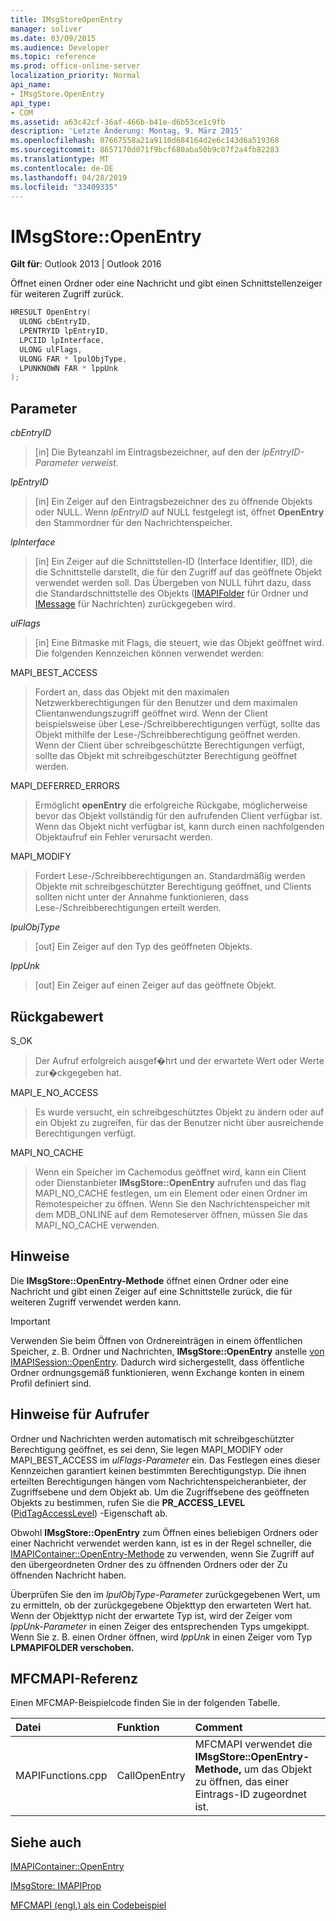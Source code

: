 ```yaml
---
title: IMsgStoreOpenEntry
manager: soliver
ms.date: 03/09/2015
ms.audience: Developer
ms.topic: reference
ms.prod: office-online-server
localization_priority: Normal
api_name:
- IMsgStore.OpenEntry
api_type:
- COM
ms.assetid: a63c42cf-36af-466b-b41e-d6b53ce1c9fb
description: 'Letzte Änderung: Montag, 9. März 2015'
ms.openlocfilehash: 07667558a21a9110d684164d2e6c143d6a519368
ms.sourcegitcommit: 8657170d071f9bcf680aba50b9c07f2a4fb82283
ms.translationtype: MT
ms.contentlocale: de-DE
ms.lasthandoff: 04/28/2019
ms.locfileid: "33409335"
---
```

# <a name="imsgstoreopenentry"></a>IMsgStore::OpenEntry

  
  
**Gilt für**: Outlook 2013 | Outlook 2016 
  
Öffnet einen Ordner oder eine Nachricht und gibt einen Schnittstellenzeiger für weiteren Zugriff zurück. 
  
```cpp
HRESULT OpenEntry(
  ULONG cbEntryID,
  LPENTRYID lpEntryID,
  LPCIID lpInterface,
  ULONG ulFlags,
  ULONG FAR * lpulObjType,
  LPUNKNOWN FAR * lppUnk
);
```

## <a name="parameters"></a>Parameter

 _cbEntryID_
  
> [in] Die Byteanzahl im Eintragsbezeichner, auf den der  _lpEntryID-Parameter_  _verweist._
    
 _lpEntryID_
  
> [in] Ein Zeiger auf den Eintragsbezeichner des zu öffnende Objekts oder NULL. Wenn  _lpEntryID_ auf NULL festgelegt ist, öffnet **OpenEntry** den Stammordner für den Nachrichtenspeicher. 
    
 _lpInterface_
  
> [in] Ein Zeiger auf die Schnittstellen-ID (Interface Identifier, IID), die die Schnittstelle darstellt, die für den Zugriff auf das geöffnete Objekt verwendet werden soll. Das Übergeben von NULL führt dazu, dass die Standardschnittstelle des Objekts ([IMAPIFolder](imapifolderimapicontainer.md) für Ordner und [IMessage](imessageimapiprop.md) für Nachrichten) zurückgegeben wird. 
    
 _ulFlags_
  
> [in] Eine Bitmaske mit Flags, die steuert, wie das Objekt geöffnet wird. Die folgenden Kennzeichen können verwendet werden:
    
MAPI_BEST_ACCESS 
  
> Fordert an, dass das Objekt mit den maximalen Netzwerkberechtigungen für den Benutzer und dem maximalen Clientanwendungszugriff geöffnet wird. Wenn der Client beispielsweise über Lese-/Schreibberechtigungen verfügt, sollte das Objekt mithilfe der Lese-/Schreibberechtigung geöffnet werden. Wenn der Client über schreibgeschützte Berechtigungen verfügt, sollte das Objekt mit schreibgeschützter Berechtigung geöffnet werden. 
    
MAPI_DEFERRED_ERRORS 
  
> Ermöglicht **openEntry** die erfolgreiche Rückgabe, möglicherweise bevor das Objekt vollständig für den aufrufenden Client verfügbar ist. Wenn das Objekt nicht verfügbar ist, kann durch einen nachfolgenden Objektaufruf ein Fehler verursacht werden. 
    
MAPI_MODIFY 
  
> Fordert Lese-/Schreibberechtigungen an. Standardmäßig werden Objekte mit schreibgeschützter Berechtigung geöffnet, und Clients sollten nicht unter der Annahme funktionieren, dass Lese-/Schreibberechtigungen erteilt werden. 
    
 _lpulObjType_
  
> [out] Ein Zeiger auf den Typ des geöffneten Objekts.
    
 _lppUnk_
  
> [out] Ein Zeiger auf einen Zeiger auf das geöffnete Objekt.
    
## <a name="return-value"></a>Rückgabewert

S_OK 
  
> Der Aufruf erfolgreich ausgef�hrt und der erwartete Wert oder Werte zur�ckgegeben hat.
    
MAPI_E_NO_ACCESS 
  
> Es wurde versucht, ein schreibgeschütztes Objekt zu ändern oder auf ein Objekt zu zugreifen, für das der Benutzer nicht über ausreichende Berechtigungen verfügt.
    
MAPI_NO_CACHE
  
> Wenn ein Speicher im Cachemodus geöffnet wird, kann ein Client oder Dienstanbieter **IMsgStore::OpenEntry** aufrufen und das flag MAPI_NO_CACHE festlegen, um ein Element oder einen Ordner im Remotespeicher zu öffnen. Wenn Sie den Nachrichtenspeicher mit dem MDB_ONLINE auf dem Remoteserver öffnen, müssen Sie das MAPI_NO_CACHE verwenden.
    
## <a name="remarks"></a>Hinweise

Die **IMsgStore::OpenEntry-Methode** öffnet einen Ordner oder eine Nachricht und gibt einen Zeiger auf eine Schnittstelle zurück, die für weiteren Zugriff verwendet werden kann. 
  
> [!IMPORTANT]
> Verwenden Sie beim Öffnen von Ordnereinträgen in einem öffentlichen Speicher, z. B. Ordner und Nachrichten, **IMsgStore::OpenEntry** anstelle [von IMAPISession::OpenEntry](imapisession-openentry.md). Dadurch wird sichergestellt, dass öffentliche Ordner ordnungsgemäß funktionieren, wenn Exchange konten in einem Profil definiert sind. 
  
## <a name="notes-to-callers"></a>Hinweise für Aufrufer

Ordner und Nachrichten werden automatisch mit schreibgeschützter Berechtigung geöffnet, es sei denn, Sie legen MAPI_MODIFY oder MAPI_BEST_ACCESS im  _ulFlags-Parameter_ ein. Das Festlegen eines dieser Kennzeichen garantiert keinen bestimmten Berechtigungstyp. Die ihnen erteilten Berechtigungen hängen vom Nachrichtenspeicheranbieter, der Zugriffsebene und dem Objekt ab. Um die Zugriffsebene des geöffneten Objekts zu bestimmen, rufen Sie die **PR_ACCESS_LEVEL** ([PidTagAccessLevel](pidtagaccesslevel-canonical-property.md)) -Eigenschaft ab.
  
Obwohl **IMsgStore::OpenEntry** zum Öffnen eines beliebigen Ordners oder einer Nachricht verwendet werden kann, ist es in der Regel schneller, die [IMAPIContainer::OpenEntry-Methode](imapicontainer-openentry.md) zu verwenden, wenn Sie Zugriff auf den übergeordneten Ordner des zu öffnenden Ordners oder der Zu öffnenden Nachricht haben. 
  
Überprüfen Sie den im  _lpulObjType-Parameter_ zurückgegebenen Wert, um zu ermitteln, ob der zurückgegebene Objekttyp den erwarteten Wert hat. Wenn der Objekttyp nicht der erwartete Typ ist, wird der Zeiger vom  _lppUnk-Parameter_ in einen Zeiger des entsprechenden Typs umgekippt. Wenn Sie z. B. einen Ordner öffnen, wird _lppUnk_ in einen Zeiger vom Typ **LPMAPIFOLDER verschoben.**
  
## <a name="mfcmapi-reference"></a>MFCMAPI-Referenz

Einen MFCMAP-Beispielcode finden Sie in der folgenden Tabelle.
  
|**Datei**|**Funktion**|**Comment**|
|:-----|:-----|:-----|
|MAPIFunctions.cpp  <br/> |CallOpenEntry  <br/> |MFCMAPI verwendet die **IMsgStore::OpenEntry-Methode,** um das Objekt zu öffnen, das einer Eintrags-ID zugeordnet ist.  <br/> |
   
## <a name="see-also"></a>Siehe auch



[IMAPIContainer::OpenEntry](imapicontainer-openentry.md)
  
[IMsgStore: IMAPIProp](imsgstoreimapiprop.md)


[MFCMAPI (engl.) als ein Codebeispiel](mfcmapi-as-a-code-sample.md)

